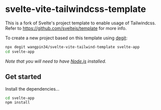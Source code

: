 # svelte-vite-tailwindcss-template

This is a fork of Svelte's project template to enable usage of Tailwindcss. Refer to https://github.com/sveltejs/template for more info.

To create a new project based on this template using [degit](https://github.com/Rich-Harris/degit):

```bash
npx degit wangpin34/svelte-vite-tailwind-template svelte-app
cd svelte-app
```

_Note that you will need to have [Node.js](https://nodejs.org) installed._

## Get started

Install the dependencies...

```bash
cd svelte-app
npm install
```
